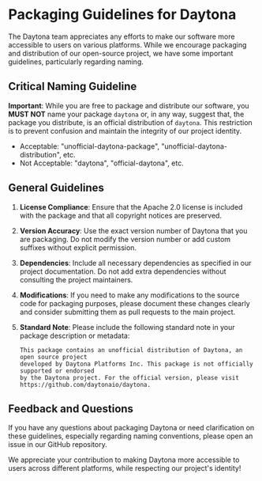 # Packaging Guidelines for Daytona

The Daytona team appreciates any efforts to make our software more accessible to users on various platforms.
While we encourage packaging and distribution of our open-source project, we have some important guidelines, particularly regarding naming.

## Critical Naming Guideline

**Important**: While you are free to package and distribute our software, you **MUST NOT** name your package `daytona` or, in any way, suggest that, the package you distribute, is an official distribution of `daytona`. This restriction is to prevent confusion and maintain the integrity of our project identity.

- Acceptable: "unofficial-daytona-package", "unofficial-daytona-distribution", etc.
- Not Acceptable: "daytona", "official-daytona", etc.

## General Guidelines

1. **License Compliance**: Ensure that the Apache 2.0 license is included with the package and that all copyright notices are preserved.

2. **Version Accuracy**: Use the exact version number of Daytona that you are packaging. Do not modify the version number or add custom suffixes without explicit permission.

3. **Dependencies**: Include all necessary dependencies as specified in our project documentation. Do not add extra dependencies without consulting the project maintainers.

4. **Modifications**: If you need to make any modifications to the source code for packaging purposes, please document these changes clearly and consider submitting them as pull requests to the main project.

5. **Standard Note**: Please include the following standard note in your package description or metadata:

   ```
   This package contains an unofficial distribution of Daytona, an open source project
   developed by Daytona Platforms Inc. This package is not officially supported or endorsed
   by the Daytona project. For the official version, please visit https://github.com/daytonaio/daytona.
   ```

## Feedback and Questions

If you have any questions about packaging Daytona or need clarification on these guidelines, especially regarding naming conventions, please open an issue in our GitHub repository.

We appreciate your contribution to making Daytona more accessible to users across different platforms, while respecting our project's identity!
